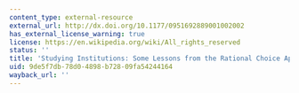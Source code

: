 ```yaml
---
content_type: external-resource
external_url: http://dx.doi.org/10.1177/0951692889001002002
has_external_license_warning: true
license: https://en.wikipedia.org/wiki/All_rights_reserved
status: ''
title: 'Studying Institutions: Some Lessons from the Rational Choice Approach'
uid: 9de5f7db-78d0-4898-b728-09fa54244164
wayback_url: ''
---
```


